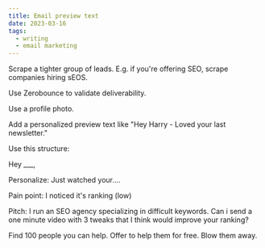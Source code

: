 ```yaml
---
title: Email preview text
date: 2023-03-16
tags:
  - writing
  - email marketing
---
```


Scrape a tighter group of leads. E.g. if you're offering SEO, scrape companies hiring sEOS.

Use Zerobounce to validate deliverability.

Use a profile photo.

Add a personalized preview text like "Hey Harry - Loved your last newsletter."

Use this structure:

Hey \_\_\_,

Personalize: Just watched your....

Pain point: I noticed it's ranking (low)

Pitch: I run an SEO agency specializing in difficult keywords. Can i send a one minute video with 3 tweaks that I think would improve your ranking?

Find 100 people you can help. Offer to help them for free. Blow them away.
